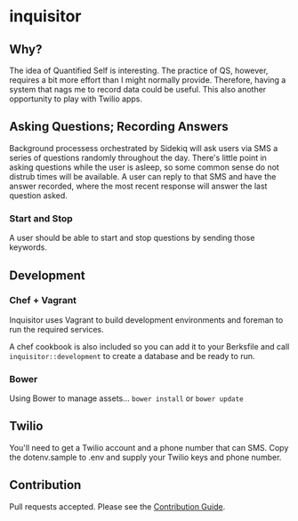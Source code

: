 # inquisitor

## Why?

The idea of Quantified Self is interesting. The practice of QS, however,
requires a bit more effort than I might normally provide. Therefore, having a
system that nags me to record data could be useful. This also another
opportunity to play with Twilio apps.

## Asking Questions; Recording Answers

Background processess orchestrated by Sidekiq will ask users via SMS a series
of questions randomly throughout the day. There's little point in asking
questions while the user is asleep, so some common sense do not distrub times
will be available. A user can reply to that SMS and have the answer recorded,
where the most recent response will answer the last question asked.

### Start and Stop

A user should be able to start and stop questions by sending those keywords.

## Development

### Chef + Vagrant

Inquisitor uses Vagrant to build development environments
and foreman to run the required services.

A chef cookbook is also included so you can add it to your Berksfile and
call `inquisitor::development` to create a database and be ready to run.

### Bower

Using Bower to manage assets... `bower install` or `bower update`

## Twilio

You'll need to get a Twilio account and a phone number that can SMS. Copy the
dotenv.sample to .env and supply your Twilio keys and phone number.

## Contribution

Pull requests accepted. Please see the [Contribution Guide](CONTRIBUTING.md).
